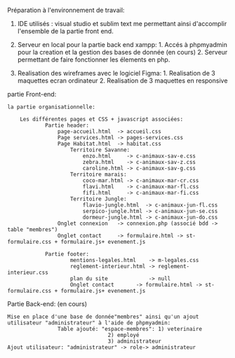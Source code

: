 Préparation à l'environnement de travail:



1) IDE utilisés : visual studio  et sublim text me permettant ainsi d'accomplir l'ensemble de la partie front end.


2) Serveur en local pour la partie back end xampp:  1. Accés à phpmyadmin pour la creation et la gestion des bases de donnée (en cours)
                                                    2. Serveur permettant de faire fonctionner les élements en php.

3) Realisation des wireframes avec le logiciel Figma:   1. Realisation de 3 maquettes ecran ordinateur
                                                        2. Realisation de 3 maquettes en responsive


partie Front-end:

	la partie organisationnelle:

		Les différentes pages et CSS + javascript associées: 	
				Partie header:
					page-accueil.html  -> accueil.css
					Page services.html -> pages-services.css
					Page Habitat.html  -> habitat.css
						Territoire Savanne:
							enzo.html     -> c-animaux-sav-e.css
							zebra.html    -> c-animaux-sav-z.css
							caroline.html -> c-animaux-sav-g.css
						Territoire marais:
							coco-mar.html -> c-animaux-mar-cr.css
							flavi.html    -> c-animaux-mar-fl.css
							fifi.html     -> c-animaux-mar-fi.css
						Territoire Jungle:
							flavio-jungle.html  -> c-animaux-jun-fl.css
							serpico-jungle.html -> c-animaux-jun-se.css
							dormeur-jungle.html -> c-animaux-jun-do.css
					Onglet connexion   -> connexion.php (associé bdd -> table "membres")
					Onglet contact	   -> formulaire.html -> st-formulaire.css + formulaire.js+ evenement.js

				Partie footer:
				        mentions-legales.html    -> m-legales.css
				        reglement-interieur.html -> reglement-interieur.css
				        plan du site             -> null
				        Onglet contact		 -> formulaire.html -> st-formulaire.css + formulaire.js+ evenement.js

Partie Back-end: (en cours)

	Mise en place d'une base de donnée"membres" ainsi qu'un ajout utilisateur "administrateur" à l'aide de phpmyadmin:
					Table ajouté: "espace-membres":	1) veterinaire
									2) employé
									3) administrateur
	Ajout utilisateur: "administrateur" -> role-> administrateur
